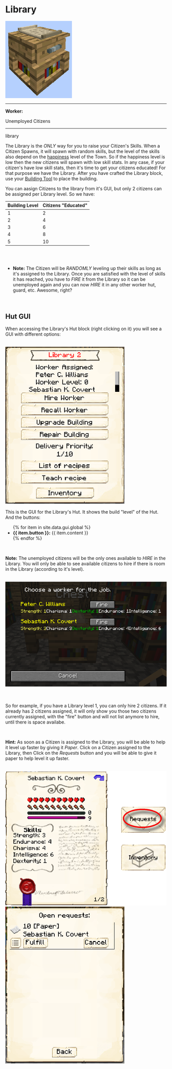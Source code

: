 # Library

<div class="infobox box text-center">
    <img src="../../assets/images/buildings/library_block.png" alt="Library" />
    <hr />
    <div class="row section-text text-left">
        <div class="col">
        <p><strong>Worker:</strong></p>
        </div>
        <div class="col">
        <p>Unemployed Citizens</p>
        </div>
    </div>
    <hr />
    <recipe>library</recipe>
</div>

The Library is the *ONLY* way for you to raise your Citizen's Skills. When a Citizen Spawns, it will spawn with random skills, but the level of the skills also depend on the [happiness](../systems/happiness) level of the Town. So if the happiness level is low then the new citizens will spawn with low skill stats. In any case, if your citizen's have low skill stats, then it's time to get your citizens educated! For that purpose we have the Library. After you have crafted the Library block, use your [Building Tool](../items/buildingtool) to place the building.

You can aasign Citizens to the library from it's GUI, but only 2 citizens can be assigned per Library level. So we have: 

| Building Level | Citizens "Educated" |
| -------------- | ------------------- |
| 1              | 2                   |
| 2              | 4                   |
| 3              | 6                   |
| 4              | 8                   |
| 5              | 10                  |

<br><br>
- **Note:** The Citizen will be *RANDOMLY* leveling up their skills as long as it's assigned to the Library. Once you are satisfied with the level of skills it has reached, you have to *FIRE* it from the Library so it can be unemployed again and you can now *HIRE* it in any other worker hut, guard, etc. Awesome, right?

<br>

## Hut GUI

When accessing the Library's Hut block (right clicking on it) you will see a GUI with different options:

<br>
<div class="row">
  <div class="col-sm-12 col-md">
    <img src="../../assets/images/gui/librarygui.png" class="img-fluid mx-auto" alt="Library GUI">
  </div>
  <div class="col-sm-12 col-md">
    <p> This is the GUI for the Library's Hut. It shows the build "level" of the Hut. And the buttons:</p>
    <ul>
      {% for item in site.data.gui.global %}
        <li><strong>{{ item.button }}:</strong> {{ item.content }}</li>
      {% endfor %}
    </ul>
  </div>
</div>
<br>

**Note:** The unemployed citizens will be the only ones available to *HIRE* in the Library. You will only be able to see available citizens to hire if there is room in the Library (according to it's level).

<br>
<div class="row">
  <div class="col-sm-12 col-md">
    <img src="../../assets/images/gui/library_gui2.png" class="img-fluid mx-auto" alt="Library Hired">
  </div>
  <div class="col-sm-12 col-md">
    <br><br>
    <p> So for example, if you have a Library level 1, you can only hire 2 citizens. If it already has 2 citizens assigned, it will only show you those two citizens currently assigned, with the "fire" button and will not list anymore to hire, until there is space availabe.</p>
  </div>
</div>
<br>

**Hint:** As soon as a Citizen is assigned to the Library, you will be able to help it level up faster by giving it *Paper*. Click on a Citizen assigned to the Library, then Click on the *Requests* button and you will be able to give it paper to help level it up faster.

<br>
<div class="row">
  <div class="col-sm-12 col-md">
    <img src="../../assets/images/gui/library_gui3.png" class="img-fluid mx-auto" alt="Library Hired">
  </div>
  <div class="col-sm-12 col-md">
    <img src="../../assets/images/gui/librarygui4.png" class="img-fluid mx-auto" alt="Library Hired">
  </div>
</div>
<br><br>

